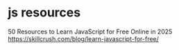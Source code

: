 # js resources
50 Resources to Learn JavaScript for Free Online in 2025 https://skillcrush.com/blog/learn-javascript-for-free/
